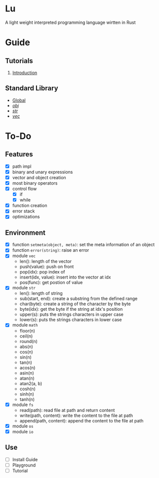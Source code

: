 # Lu

A light weight interpreted programming language wirtten in Rust

# Guide

## Tutorials

1. [Introduction](/docs/introduction.md)

## Standard Library

- [Global](/docs/std/global.md)
- [*obj*](/docs/std/obj.md)
- [*str*](/docs/std/str.md)
- [*vec*](/docs/std/vec.md)

# To-Do

## Features
- [x] path impl
- [x] binary and unary expressions
- [x] vector and object creation
- [x] most binary operators
- [x] control flow
  - [x] if
  - [x] while
- [x] function creation
- [x] error stack
- [x] optimizations
## Environment
- [x] function `setmeta(object, meta)`: set the meta information of an object
- [x] function `error(string)`: raise an error
- [x] module `vec`
  - len(): length of the vector
  - push(value): push on front
  - pop(idx): pop index of
  - insert(idx, value): insert into the vector at idx
  - pos(func): get postion of value
- [x] module `str`
  - len(): length of string
  - sub(start, end): create a substring from the defined range
  - char(byte): create a string of the character by the byte
  - byte(idx): get the byte if the string at idx's position
  - upper(s): puts the strings characters in upper case
  - lower(s): puts the strings characters in lower case
- [x] module `math`
  - floor(n)
  - ceil(n)
  - round(n)
  - abs(n)
  - cos(n)
  - sin(n)
  - tan(n)
  - acos(n)
  - asin(n)
  - atan(n)
  - atan2(a, b)
  - cosh(n)
  - sinh(n)
  - tanh(n)
- [x] module `fs`
  - read(path): read file at path and return content
  - write(path, content): write the content to the file at path
  - append(path, content): append the content to the file at path
- [x] module `os`
- [x] module `io`
## Use
- [ ] Install Guide
- [ ] Playground
- [ ] Tutorial